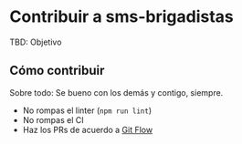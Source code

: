 # Contribuir a sms-brigadistas

TBD: Objetivo

## Cómo contribuir

Sobre todo: Se bueno con los demás y contigo, siempre.

* No rompas el linter (`npm run lint`)
* No rompas el CI
* Haz los PRs de acuerdo a [Git Flow][gitflow]

[gitflow]: https://github.com/nvie/gitflow
